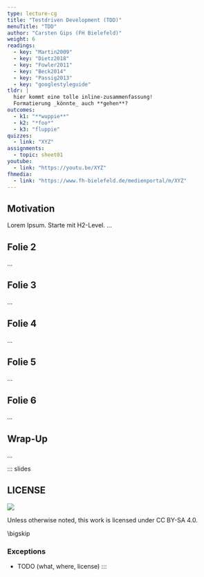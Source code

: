 ```yaml
---
type: lecture-cg
title: "Testdriven Development (TDD)"
menuTitle: "TDD"
author: "Carsten Gips (FH Bielefeld)"
weight: 6
readings:
  - key: "Martin2009"
  - key: "Dietz2018"
  - key: "Fowler2011"
  - key: "Beck2014"
  - key: "Passig2013"
  - key: "googlestyleguide"
tldr: |
  hier kommt eine tolle inline-zusammenfassung!
  Formatierung _könnte_ auch **gehen**?
outcomes:
  - k1: "**wuppie**"
  - k2: "*foo*"
  - k3: "fluppie"
quizzes:
  - link: "XYZ"
assignments:
  - topic: sheet01
youtube:
  - link: "https://youtu.be/XYZ"
fhmedia:
  - link: "https://www.fh-bielefeld.de/medienportal/m/XYZ"
---
```



## Motivation
Lorem Ipsum. Starte mit H2-Level.
...

## Folie 2
...

## Folie 3
...

## Folie 4
...

## Folie 5
...

## Folie 6
...

## Wrap-Up
...







<!-- DO NOT REMOVE - THIS IS A LAST SLIDE TO INDICATE THE LICENSE AND POSSIBLE EXCEPTIONS (IMAGES, ...). -->
::: slides
## LICENSE
![](https://licensebuttons.net/l/by-sa/4.0/88x31.png)

Unless otherwise noted, this work is licensed under CC BY-SA 4.0.

\bigskip

### Exceptions
*   TODO (what, where, license)
:::
